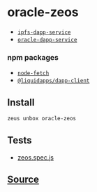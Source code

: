 
oracle-zeos
====================









* [`ipfs-dapp-service`](ipfs-dapp-service.md)
* [`oracle-dapp-service`](oracle-dapp-service.md)
### npm packages
* [`node-fetch`](http://npmjs.com/package/node-fetch)
* [`@liquidapps/dapp-client`](http://npmjs.com/package/@liquidapps/dapp-client)


## Install
```bash
zeus unbox oracle-zeos
```












## Tests 
* [zeos.spec.js](https://github.com/liquidapps-io/zeus-sdk/tree/master/boxes/groups/oracles/oracle-zeos/test/zeos.spec.js)
## [Source](https://github.com/liquidapps-io/zeus-sdk/tree/master/boxes/groups/oracles/oracle-zeos)